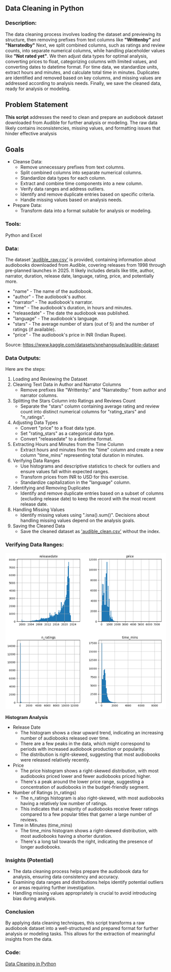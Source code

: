 ## Data Cleaning in Python
### Description:
The data cleaning process involves loading the dataset and previewing its structure, then removing prefixes from text columns like **"Writtenby"** and **"Narratedby"** Next, we split combined columns, such as ratings and review counts, into separate numerical columns, while handling placeholder values like **"Not rated yet"**. We then adjust data types for optimal analysis, converting prices to float, categorizing columns with limited values, and converting dates to datetime format. For time data, we standardize units, extract hours and minutes, and calculate total time in minutes. Duplicates are identified and removed based on key columns, and missing values are addressed according to analysis needs. Finally, we save the cleaned data, ready for analysis or modeling.

## Problem Statement
**This script** addresses the need to clean and prepare an audiobook dataset
downloaded from Audible for further analysis or modeling. The raw data likely
contains inconsistencies, missing values, and formatting issues that hinder
effective analysis

## Goals
- Cleanse Data:
    - Remove unnecessary prefixes from text columns.
    - Split combined columns into separate numerical columns.
    - Standardize data types for each column.
    - Extract and combine time components into a new column.
    - Verify data ranges and address outliers.
    - Identify and remove duplicate entries based on specific criteria.
    - Handle missing values based on analysis needs.
- Prepare Data:
    - Transform data into a format suitable for analysis or modeling.

### Tools: 
Python and Excel

### Data:
The dataset ['audible_raw.csv'](https://github.com/mynameisfho/My-Data-Analyst-Portofolio/blob/main/Data%20Cleaning%20in%20Python/audible_raw.csv) is provided, containing information about audiobooks downloaded from Audible, covering releases from 1998 through pre-planned launches in 2025. It likely includes details like title, author, narrator, duration, release date, language, rating, price, and potentially more.
- "name" - The name of the audiobook.
- "author" - The audiobook's author.
- "narrator" - The audiobook's narrator.
- "time" - The audiobook's duration, in hours and minutes.
- "releasedate" - The date the audiobook was published.
- "language" - The audiobook's language.
- "stars" - The average number of stars (out of 5) and the number of ratings (if available).
- "price" - The audiobook's price in INR (Indian Rupee).

Source: https://www.kaggle.com/datasets/snehangsude/audible-dataset

### Data Outputs: 
Here are the steps:
1. Loading and Reviewing the Dataset
2. Cleaning Text Data in Author and Narrator Columns
    - Remove prefixes like "Writtenby:" and "Narratedby:" from author and narrator columns.
3. Splitting the Stars Column into Ratings and Reviews Count
    - Separate the "stars" column containing average rating and review count into distinct numerical columns for "rating_stars" and "n_ratings".
4. Adjusting Data Types
    - Convert "price" to a float data type.
    - Set "rating_stars" as a categorical data type.
    - Convert "releasedate" to a datetime format.
5. Extracting Hours and Minutes from the Time Column
    - Extract hours and minutes from the "time" column and create a new column "time_mins" representing total duration in minutes.
6. Verifying Data Ranges
    - Use histograms and descriptive statistics to check for outliers and ensure values fall within expected ranges.
    - Transform prices from INR to USD for this exercise.
    - Standardize capitalization in the "language" column.
7. Identifying and Removing Duplicates
    - Identify and remove duplicate entries based on a subset of columns (excluding release date) to keep the record with the most recent release date.
8. Handling Missing Values
    - Identify missing values using ".isna().sum()". Decisions about handling missing values depend on the analysis goals.
9. Saving the Cleaned Data
    - Save the cleaned dataset as ['audible_clean.csv'](https://github.com/mynameisfho/My-Data-Analyst-Portofolio/blob/main/Data%20Cleaning%20in%20Python/audible_clean.csv) without the index.

### Verifying Data Ranges:
![graphic](https://github.com/mynameisfho/My-Data-Analyst-Portofolio/blob/main/Data%20Cleaning%20in%20Python/graphic.png)

**Histogram Analysis**
- Release Date
    - The histogram shows a clear upward trend, indicating an increasing
    number of audiobooks released over time.
    - There are a few peaks in the data, which might correspond to periods
    with increased audiobook production or popularity.
    - The distribution is right-skewed, suggesting that most audiobooks
    were released relatively recently.
- Price
   -  The price histogram shows a right-skewed distribution, with most
    audiobooks priced lower and fewer audiobooks priced higher.
    - There's a peak around the lower price range, suggesting a
    concentration of audiobooks in the budget-friendly segment.
- Number of Ratings (n_ratings)
    - The n_ratings histogram is also right-skewed, with most audiobooks
    having a relatively low number of ratings.
    - This indicates that a majority of audiobooks receive fewer ratings
    compared to a few popular titles that garner a large number of
    reviews.
- Time in Minutes (time_mins)
    - The time_mins histogram shows a right-skewed distribution, with most
    audiobooks having a shorter duration.
    - There's a long tail towards the right, indicating the presence of longer
    audiobooks.

### Insights (Potential)
- The data cleaning process helps prepare the audiobook data for analysis, ensuring data consistency and accuracy.
- Examining data ranges and distributions helps identify potential outliers or areas requiring further investigation.
- Handling missing values appropriately is crucial to avoid introducing bias during analysis.

### Conclusion
By applying data cleaning techniques, this script transforms a raw
audiobook dataset into a well-structured and prepared format for further
analysis or modeling tasks. This allows for the extraction of meaningful
insights from the data.

### Code:
[Data Cleaning in Python](https://github.com/mynameisfho/My-Data-Analyst-Portofolio/blob/main/Data%20Cleaning%20in%20Python/data_cleaning.ipynb)
